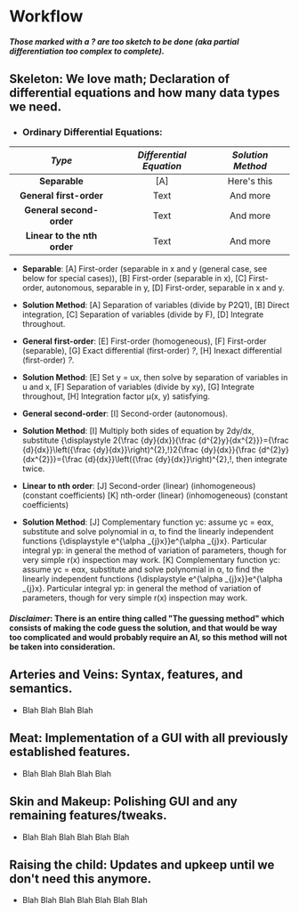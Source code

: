 # Workflow

##### Those marked with a *?* are too sketch to be done (aka partial differentiation too complex to complete).

## Skeleton: We love math; Declaration of differential equations and how many data types we need.
* ### Ordinary Differential Equations:

| *Type*      | *Differential Equation* | *Solution Method* |
|    :----:   |    :----:   |    :----:     |
| **Separable**      | [A]        | Here's this   |
| **General first-order**   | Text        | And more      |
| **General second-order**   | Text        | And more      |
| **Linear to the nth order**   | Text        | And more      |

  * **Separable**: [A] First-order (separable in x and y (general case, see below for special cases)), 
                   [B] First-order (separable in x), 
                   [C] First-order, autonomous, separable in y, 
                   [D] First-order, separable in x and y.

  * **Solution Method**: [A] Separation of variables (divide by P2Q1),
                         [B] Direct integration,
                         [C] Separation of variables (divide by F),
                         [D] Integrate throughout.

  * **General first-order**: [E] First-order (homogeneous),
                             [F] First-order (separable),
                             [G] Exact differential (first-order) *?*,
                             [H] Inexact differential (first-order) *?*.

  * **Solution Method**: [E] Set y = ux, then solve by separation of variables in u and x,
                         [F] Separation of variables (divide by xy),
                         [G] Integrate throughout,
                         [H] Integration factor μ(x, y) satisfying.

  * **General second-order**: [I] Second-order (autonomous).

  * **Solution Method**: [I] Multiply both sides of equation by 2dy/dx, substitute {\displaystyle 2{\frac {dy}{dx}}{\frac {d^{2}y}{dx^{2}}}={\frac {d}{dx}}\left({\frac {dy}{dx}}\right)^{2}\,\!}2{\frac {dy}{dx}}{\frac {d^{2}y}{dx^{2}}}={\frac {d}{dx}}\left({\frac {dy}{dx}}\right)^{2}\,\!, then integrate twice.

  * **Linear to nth order**: [J] Second-order (linear) (inhomogeneous) (constant coefficients) 
                           [K] nth-order (linear) (inhomogeneous) (constant coefficients)

  * **Solution Method**: [J] Complementary function yc: assume yc = eαx, substitute and solve polynomial in α, to find the linearly independent functions {\displaystyle e^{\alpha _{j}x}}e^{\alpha _{j}x}.
Particular integral yp: in general the method of variation of parameters, though for very simple r(x) inspection may work.
                       [K] Complementary function yc: assume yc = eαx, substitute and solve polynomial in α, to find the linearly independent functions {\displaystyle e^{\alpha _{j}x}}e^{\alpha _{j}x}.
Particular integral yp: in general the method of variation of parameters, though for very simple r(x) inspection may work.

#### *Disclaimer*: There is an entire thing called "The guessing method" which consists of making the code guess the solution, and that would be way too complicated and would probably require an AI, so this method will not be taken into consideration.

## Arteries and Veins: Syntax, features, and semantics.
* Blah Blah Blah Blah

## Meat: Implementation of a GUI with all previously established features.
* Blah Blah Blah Blah Blah

## Skin and Makeup: Polishing GUI and any remaining features/tweaks.
* Blah Blah Blah Blah Blah Blah

## Raising the child: Updates and upkeep until we don't need this anymore.
* Blah Blah Blah Blah Blah Blah Blah